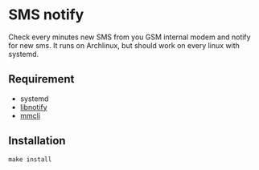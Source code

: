 # SMS notify

Check every minutes new SMS from you GSM internal modem and notify for new sms.
It runs on Archlinux, but should work on every linux with systemd.

## Requirement

* systemd
* [libnotify](https://www.archlinux.org/packages/?name=libnotify)
* [mmcli](https://www.archlinux.org/packages/?name=modemmanager)

## Installation

`make install`
